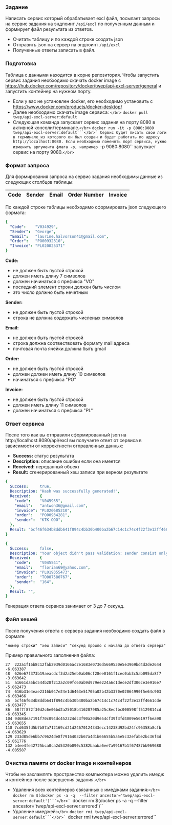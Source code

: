 ### Задание

 Написать сервис который обрабатывает excl файл,
 посылает запросы на сервис задания на эндпоинт ``/api/excl`` по полученным данным и
 формирует файл результата из ответов.

- Считать таблицу и по каждой строке создать json
- Отправить json на сервер на эндпоинт ``/api/excl``
- Полученные ответы записать в файл.

### Подготовка

 Таблица с данными находится в корне репозитория.
 Чтобы запустить сервис задания необходимо скачать docker image с
 https://hub.docker.com/repository/docker/twep/api-excl-server/general
 и запустить контейнер на нужном порту.

* Eсли у вас не установлен docker, его необходимо установить с
  https://www.docker.com/products/docker-desktop/
* Далее необходимо скачать image сервиса: `</br>`
  ``docker pull twep/api-excl-server:default``
* Следующая команда запускает сервис задания на порту 8080
  в активной консоли/терминале.`</br>`
  ``docker run -it -p 8080:8080 twep/api-excl-server:default```</br>`
  Сервис будет писать свои логи в терминале из которого он был создан
  и будет работать по адресу http://localhost:8080.
  Если необходимо поменять порт сервиса, нужно изменить аргумента флага -p,
  например ``-p 9080:8080`` запускает сервис на порту 9080.`</br>`

### Формат запроса

Для формирования запроса на сервис задания необходимы данные из следующих столбцов таблицы:

| Code | Sender | Email | Order Number | Invoice |
| ---- | ------ | ----- | ------------ | ------- |

По каждой строке таблицы необходимо сформировать json следующего формата:

```yaml
{
  "Code":    "V034929",
  "Sender":  "George",
  "Email":   "laurine.halvorson41@gmail.com",
  "Order":   "PO00932310",
  "Invoice": "PL020025371"
}
```

**Code:**

* не должен быть пустой строкой
* должен иметь длину 7 символов
* должен начинаться с префикса "VO"
* последний элемент строки должен быть числом
* это число должно быть нечетным

**Sender:**

* не должен быть пустой строкой
* строка не должна содержать численых символов

**Email:**

* не должен быть пустой строкой
* строка должна соотвествовать формату mail адреса
* почтовая почта ячейки должна быть gmail

**Order:**

* не должен быть пустой строкой
* должен должен иметь длину 10 символов
* начинаться с префикса "PO"

**Invoice:**

* не должен быть пустой строкой
* должен иметь длину 11 символов
* должен начинаться с префикса "PL"

### Ответ сервиса

После того как вы отправили сформированный json на http://localhost:8080/api/excl
вы получаете ответ от сервиса в зависимости от корректности отправленных данных:

* **Success:** статус результата
* **Description:** описание ошибки если она имеется
* **Received:** переданный объект
* **Result:** сгенерированный хеш записи при верном результате

```yaml
{
  Success:     true,
  Description: "Hash was successfully generated!",
  Received:    {
    "code":    "V045935",
    "email":   "antwon36@gmail.com",
    "invoice": "PL020685210",
    "order":   "PO00934281",
    "sender":  "КТК ООО",
  },
  Result: "bcf46f634b8ddb641f894c4bb30b400ba2b67c14c1c74c4f22f3e12ff4661cde",
}
```

```yaml
{
  Success:     false,
  Description: "Your object didn't pass validation: sender consist only of numbers, wrong email provided, wrong order length",
  Received:    {
    "code":    "V045541",
    "email":   "florian69@yahoo.com",
    "invoice": "PL019355473",
    "order":   "TO007580767",
    "sender":  "164",
  },
  Result: "",
}
```

Генерация ответа сервиса занимает от 3 до 7 секунд.

### Файл хешей

После получения ответа с сервера задания необходимо создать файл
в формате

```
"номер строки" "хеш записи" "секунд прошло с начала до ответа сервера"
```

Пример правильного заполнения файла:

```
27	222a1f16b8c12fab2939d0166ac2e1683e0736d5669530e5e3969bd4d2de2644	-6.063387
48	626e67f373b19aeacdcf3d2a25eb0ab06cf28ee0161f1cec0ab3c5ab095da8f7	-3.063642
51	a1661da5bc544b28f212a2c09fc60ab9d979ee224a6c1dece2df306ce3e916e7	-5.062473
74	616b31e4eae2316b047e24e1d6463e51705a02b42b3370e02064990f5e64c903	-6.063466
85	bcf46f634b8ddb641f894c4bb30b400ba2b67c14c1c74c4f22f3e12ff4661cde	-6.063477
86	58f7f872f30d2c6e06bd2a25018b416287985a25c8ecfbc000598ff5129814cd	-6.063345
104	9468dea7191f70c094dc452324dc3f90a20d9e54cf39f3fd4009e56197f6ea90	-5.063655
118	7cd635fd5b7b87a712169cd21d24670124343ecc14238d92bd24fc96358a8cfb	-4.063629
129	233d85de6bb7c9624de8f79164032b67a4d1b66655b5a5e5c32efabe2bc36f4d	-5.061776
132	b4ee4fe42725bca0ca2d5320b090c5382baaba6ee7a99167b1f67487bb969680	-4.005587
```

### Очистка памяти от docker image и контейнеров

Чтобы не захламлять пространство компьютера можно удалить имедж и контейнер после завершения задания.`</br>`

- Удаления всех контейнеров связанных с имеджами задания:`</br>`
  ``docker rm $(docker ps -a -q  --filter ancestor='twep/api-excl-server:default')```</br>`
  ``docker rm $(docker ps -a -q  --filter ancestor='twep/api-excl-server:errored')``
- Удаление имеджей:`</br>`
  ``docker rmi twep/api-excl-server:default```</br>`
  ``docker rmi twep/api-excl-server:errored``
